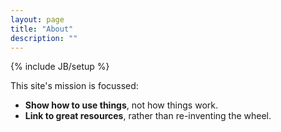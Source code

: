 ```yaml
---
layout: page
title: "About"
description: ""
---
```

{% include JB/setup %}

This site's mission is focussed:

* **Show how to use things**, not how things work.
* **Link to great resources**, rather than re-inventing the wheel.
